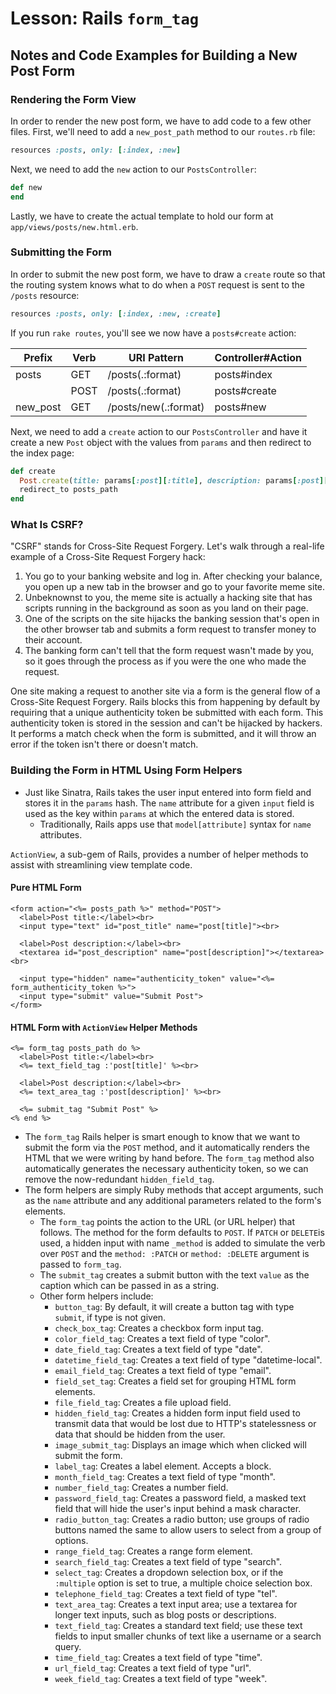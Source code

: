 # Lesson: Rails `form_tag`

## Notes and Code Examples for Building a New Post Form

### Rendering the Form View

In order to render the new post form, we have to add code to a few other files. First, we'll need to add a `new_post_path` method to our `routes.rb` file:

```ruby
resources :posts, only: [:index, :new]
```

Next, we need to add the `new` action to our `PostsController`:

```ruby
def new
end
```

Lastly, we have to create the actual template to hold our form at `app/views/posts/new.html.erb`.

### Submitting the Form

In order to submit the new post form, we have to draw a `create` route so that the routing system knows what to do when a `POST` request is sent to the `/posts` resource:

```ruby
resources :posts, only: [:index, :new, :create]
```

If you run `rake routes`, you'll see we now have a `posts#create` action:

| Prefix | Verb | URI Pattern | Controller#Action |
| --- | --- | --- | --- |
| posts | GET | /posts(.:format) | posts#index |
|  | POST | /posts(.:format) | posts#create |
| new_post | GET | /posts/new(.:format) | posts#new |

Next, we need to add a `create` action to our `PostsController` and have it create a new `Post` object with the values from `params` and then redirect to the index page:

```ruby
def create
  Post.create(title: params[:post][:title], description: params[:post][:description])
  redirect_to posts_path
end
```

### What Is CSRF?

"CSRF" stands for Cross-Site Request Forgery. Let's walk through a real-life example of a Cross-Site Request Forgery hack:

1. You go to your banking website and log in. After checking your balance, you open up a new tab in the browser and go to your favorite meme site.
2. Unbeknownst to you, the meme site is actually a hacking site that has scripts running in the background as soon as you land on their page.
3. One of the scripts on the site hijacks the banking session that's open in the other browser tab and submits a form request to transfer money to their account.
4. The banking form can't tell that the form request wasn't made by you, so it goes through the process as if you were the one who made the request.

One site making a request to another site via a form is the general flow of a Cross-Site Request Forgery. Rails blocks this from happening by default by requiring that a unique authenticity token be submitted with each form. This authenticity token is stored in the session and can't be hijacked by hackers. It performs a match check when the form is submitted, and it will throw an error if the token isn't there or doesn't match.

### Building the Form in HTML Using Form Helpers

- Just like Sinatra, Rails takes the user input entered into form field and stores it in the `params` hash. The `name` attribute for a given `input` field is used as the key within `params` at which the entered data is stored.
  - Traditionally, Rails apps use that `model[attribute]` syntax for `name` attributes.

`ActionView`, a sub-gem of Rails, provides a number of helper methods to assist with streamlining view template code.

#### Pure HTML Form

```erb
<form action="<%= posts_path %>" method="POST">
  <label>Post title:</label><br>
  <input type="text" id="post_title" name="post[title]"><br>

  <label>Post description:</label><br>
  <textarea id="post_description" name="post[description]"></textarea><br>

  <input type="hidden" name="authenticity_token" value="<%= form_authenticity_token %>">
  <input type="submit" value="Submit Post">
</form>
```

#### HTML Form with `ActionView` Helper Methods

```erb
<%= form_tag posts_path do %>
  <label>Post title:</label><br>
  <%= text_field_tag :'post[title]' %><br>

  <label>Post description:</label><br>
  <%= text_area_tag :'post[description]' %><br>

  <%= submit_tag "Submit Post" %>
<% end %>
```

- The `form_tag` Rails helper is smart enough to know that we want to submit the form via the `POST` method, and it automatically renders the HTML that we were writing by hand before. The `form_tag` method also automatically generates the necessary authenticity token, so we can remove the now-redundant `hidden_field_tag`.
- The form helpers are simply Ruby methods that accept arguments, such as the `name` attribute and any additional parameters related to the form's elements.
  - The `form_tag` points the action to the URL (or URL helper) that follows. The method for the form defaults to `POST`. If `PATCH` or `DELETE`is used, a hidden input with name `_method` is added to simulate the verb over `POST` and the `method: :PATCH` or `method: :DELETE` argument is passed to `form_tag`.
  - The `submit_tag` creates a submit button with the text `value` as the caption which can be passed in as a string.
  - Other form helpers include:
    - `button_tag`: By default, it will create a button tag with type `submit`, if type is not given.
    - `check_box_tag`: Creates a checkbox form input tag.
    - `color_field_tag`: Creates a text field of type "color".
    - `date_field_tag`: Creates a text field of type "date".
    - `datetime_field_tag`: Creates a text field of type "datetime-local".
    - `email_field_tag`: Creates a text field of type "email".
    - `field_set_tag`: Creates a field set for grouping HTML form elements.
    - `file_field_tag`: Creates a file upload field.
    - `hidden_field_tag`: Creates a hidden form input field used to transmit data that would be lost due to HTTP's statelessness or data that should be hidden from the user.
    - `image_submit_tag`: Displays an image which when clicked will submit the form.
    - `label_tag`: Creates a label element. Accepts a block.
    - `month_field_tag`: Creates a text field of type "month".
    - `number_field_tag`: Creates a number field.
    - `password_field_tag`: Creates a password field, a masked text field that will hide the user's input behind a mask character.
    - `radio_button_tag`: Creates a radio button; use groups of radio buttons named the same to allow users to select from a group of options.
    - `range_field_tag`: Creates a range form element.
    - `search_field_tag`: Creates a text field of type "search".
    - `select_tag`: Creates a dropdown selection box, or if the `:multiple` option is set to true, a multiple choice selection box.
    - `telephone_field_tag`: Creates a text field of type "tel".
    - `text_area_tag`: Creates a text input area; use a textarea for longer text inputs, such as blog posts or descriptions.
    - `text_field_tag`: Creates a standard text field; use these text fields to input smaller chunks of text like a username or a search query.
    - `time_field_tag`: Creates a text field of type "time".
    - `url_field_tag`: Creates a text field of type "url".
    - `week_field_tag`: Creates a text field of type "week".